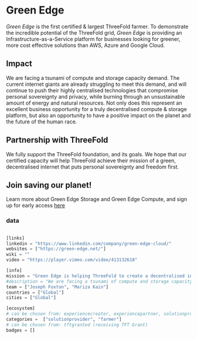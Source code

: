 # Green Edge

*Green Edge* is the first certified & largest ThreeFold farmer. To demonstrate the incredible potential of the ThreeFold grid, *Green Edge* is providing an Infrastructure-as-a-Service platform for businesses looking for greener, more cost effective solutions than AWS, Azure and Google Cloud.

## Impact

We are facing a tsunami of compute and storage capacity demand. The current internet giants are already struggling to meet this demand, and will continue to push their highly centralised technologies that compromise personal sovereignty and privacy, while burning through an unsustainable amount of energy and natural resources. Not only does this represent an excellent business opportunity for a truly decentralised compute & storage platform, but also an opportunity to have a positive impact on the planet and the future of the human race.

## Partnership with ThreeFold

We fully support the ThreeFold foundation, and its goals. We hope that our certified capacity will help ThreeFold achieve their mission of a green, decentralised internet that puts personal sovereignty and freedom first.

## Join saving our planet!

Learn more about Green Edge Storage and Green Edge Compute, and sign up for early access [here](https://green-edge.net)</a>

### data

```python

[links]
linkedin = "https://www.linkedin.com/company/green-edge-cloud/"
websites = ["https://green-edge.net/"]
wiki = ""
video = "https://player.vimeo.com/video/413132618"

[info]
mission = "Green Edge is helping ThreeFold to create a decentralised internet that is inherently faster, greener, more private, and more secure than today's internet."
#description = "We are facing a tsunami of compute and storage capacity demand. The current internet giants are already struggling to meet this demand, and will continue to push their highly centralised technologies that compromise personal sovereignty and privacy, while burning through an unsustainable amount of energy and natural resources. This i snot good for the planet and inherently not good for all of us.  The necessity to deliver on this demand is clear and represents an excellent business opportunity for a truly decentralised compute & storage platform, but also the opportunity to have a positive impact on the planet and the future of the human race. Green Edge Cloud believes in helping create a world where technology promotes and protects personal liberty and sovereignty. A decentralised internet is inherently faster, greener, more private, and more secure. Green Edge Cloud is the first & largest ThreeFold farmer. We fully support the ThreeFold foundation, and its goals. We hope that our certified capacity will help ThreeFold achieve their mission of a green, decentralized internet that puts personal sovereignty and freedom first. We are launching an Infrastructure-as-a-Service platform for businesses looking for greener, more cost effective solutions than AWS, Azure and Google Cloud."
team = ["Joseph Foxton", "Mariza Kain"]
countries = ["Global"]
cities = ["Global"]

[ecosystem]
# can be chosen from: experiencecreator, experiencepartner, solutionprovider, farmer, systemintegrator
categories =  ["solutionprovider", "farmer"]
# can be chosen from: tftgranted (receiving TFT Grant)
badges = []

```
